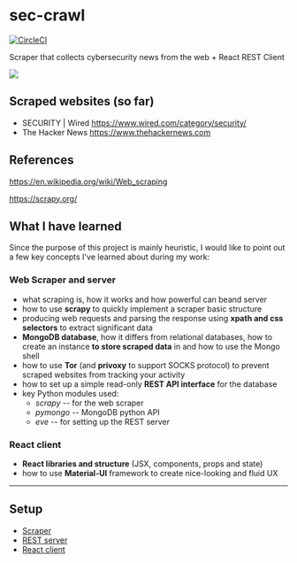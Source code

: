 # sec-crawl
[![CircleCI](https://circleci.com/gh/bobctr/sec-crawl.svg?style=svg)](https://circleci.com/gh/bobctr/sec-crawl)

Scraper that collects cybersecurity news from the web + React REST Client 

![](https://drive.google.com/file/d/1pbaVPSSknVrQlXHXZKSBYW38fhmh3z65/view?usp=sharing)

## Scraped websites (so far)
  - SECURITY | Wired https://www.wired.com/category/security/
  - The Hacker News https://www.thehackernews.com

## References
https://en.wikipedia.org/wiki/Web_scraping

https://scrapy.org/

## What I have learned
Since the purpose of this project is mainly heuristic, I would like to point out a few key concepts I've learned about during my work:

### Web Scraper and server
  - what scraping is, how it works and how powerful can beand server
  - how to use **scrapy** to quickly implement a scraper basic structure
  - producing web requests and parsing the response using **xpath and css selectors** to extract significant data
  - **MongoDB database**, how it differs from relational databases, how to create an instance **to store scraped data** in and how to use the Mongo shell
  - how to use **Tor** (and **privoxy** to support SOCKS protocol) to prevent scraped websites from tracking your activity
  - how to set up a simple read-only **REST API interface** for the database
  - key Python modules used:
     * _scrapy_  -- for the web scraper
     * _pymongo_ -- MongoDB python API
     * _eve_     -- for setting up the REST server

### React client
  - **React libraries and structure** (JSX, components, props and state)
  - how to use **Material-UI** framework to create nice-looking and fluid UX 


----------------------------------------------------------------


## Setup

- [Scraper](seccrawl)
- [REST server](server)
- [React client](sec-crawl-react)